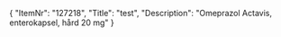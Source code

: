 {
  "ItemNr": "127218",
  "Title": "test",
  "Description": "Omeprazol Actavis, enterokapsel, hård 20 mg"
}